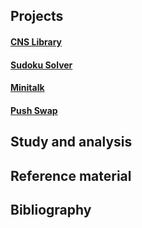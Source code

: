 ## Projects

#### [CNS Library](https://github.com/iamsiriil/c_cnslib)

#### [Sudoku Solver](https://github.com/iamsiriil/c_sudoku_solver)

#### [Minitalk](https://github.com/iamsiriil/c_minitalk)

#### [Push Swap](https://github.com/iamsiriil/c_push_swap)


## Study and analysis

## Reference material

## Bibliography
